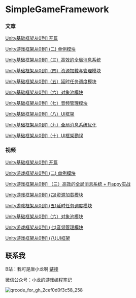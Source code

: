 # SimpleGameFramework

### 文章
[Unity基础框架从0到1 开篇](https://mp.weixin.qq.com/s?__biz=MzAwMjg1ODk4Ng==&mid=2651066256&idx=1&sn=363766018958c19dfaf1287f8d2d8f35&chksm=8134a515b6432c033ee1b45c8b0ceddf468be7d2c55c30ed2e9896d03d1fc46cd89188f36ee8&token=307248583&lang=zh_CN#rd) 

[Unity游戏框架从0到1 (二) 单例模块](https://mp.weixin.qq.com/s?__biz=MzAwMjg1ODk4Ng==&mid=2651066267&idx=1&sn=468964cfa94f76ab33ab4dc9291c6533&chksm=8134a51eb6432c084653bbe11a50e09c1e8e6d7120174c3dc9ac0fe890a02a446b48380ea874&token=307248583&lang=zh_CN#rd)

[Unity基础框架从0到1（三）高效的全局消息系统](https://mp.weixin.qq.com/s?__biz=MzAwMjg1ODk4Ng==&mid=2651066323&idx=1&sn=baf2f2a30efec8f88fc20c560b80343e&chksm=8134a556b6432c40e06b79e670930ef8a8fb16862bcdbd25201c3eca2476176e68aa755334ef&token=1373914223&lang=zh_CN#rd)

[Unity基础框架从0到1（四）资源加载与管理模块](https://mp.weixin.qq.com/s/6lVAhIckRgG7LXaw6RviqQ)

[Unity基础框架从0到1（五）延时任务调度模块](https://mp.weixin.qq.com/s/t1GZZ0ImCiegFhIF4a33oQ)

[Unity基础框架从0到1（六）对象池模块](https://mp.weixin.qq.com/s/24-2b69-6KKXmjvJG2UaSQ)

[Unity基础框架从0到1（七）音频管理模块](https://mp.weixin.qq.com/s/qlY-GwSWZNXA2dI6QzMLCA)

[Unity基础框架从0到1（八）UI框架](https://mp.weixin.qq.com/s/utx9i56QWi-MtnfFyAnWmw)

[Unity基础框架从0到1（九）全局消息系统优化](https://mp.weixin.qq.com/s/SSNzxNkg2ZBmi5GsF2GPag)

[Unity基础框架从0到1（十）UI框架勘误](https://mp.weixin.qq.com/s/gFzb5hJbacvBQ8912DLUhQ)

### 视频
 [Unity基础框架从0到1 开篇](https://www.bilibili.com/video/BV1Av411Y7VH)

 [Unity游戏框架从0到1 (二) 单例模块](https://www.bilibili.com/video/BV1bK4y1S71K)

 [Unity游戏框架从0到1 （三）高效的全局消息系统 + Flappy实战](https://www.bilibili.com/video/BV1HK4y1U7GX)

[Unity游戏框架从0到1 (四)资源加载模块](https://www.bilibili.com/video/BV1zm4y1B75T/)

[Unity游戏框架从0到1 (五)延时任务调度模块](https://www.bilibili.com/video/BV15L411Y76M/?)

[Unity基础框架从0到1（六）对象池模块](https://www.bilibili.com/video/BV1rk4y1H7uq)

[Unity游戏框架从0到1 (七)音频管理模块](https://www.bilibili.com/video/BV1MG411Q7KP/?)

[Unity游戏框架从0到1 (八)UI框架](https://www.bilibili.com/video/BV1tT4y1H7mg/?)



## 联系我

B站：我可是唐小龙啊 [链接](https://space.bilibili.com/247272419?)

微信公众号：小龙的游戏编程笔记

![qrcode_for_gh_2cef0d0f3c58_258](https://img-bucket11.oss-cn-hangzhou.aliyuncs.com/BlogImage/20240109125445.jpg)

